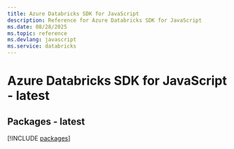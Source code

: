 ```yaml
---
title: Azure Databricks SDK for JavaScript
description: Reference for Azure Databricks SDK for JavaScript
ms.date: 08/28/2025
ms.topic: reference
ms.devlang: javascript
ms.service: databricks
---
```

# Azure Databricks SDK for JavaScript - latest
## Packages - latest
[!INCLUDE [packages](databricks-index.md)]